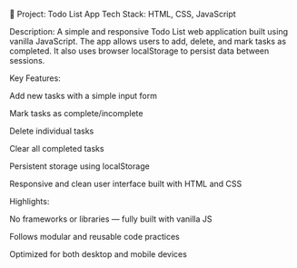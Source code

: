 📝 Project: Todo List App
Tech Stack: HTML, CSS, JavaScript

Description:
A simple and responsive Todo List web application built using vanilla JavaScript. The app allows users to add, delete, and mark tasks as completed. It also uses browser localStorage to persist data between sessions.

Key Features:

Add new tasks with a simple input form

Mark tasks as complete/incomplete

Delete individual tasks

Clear all completed tasks

Persistent storage using localStorage

Responsive and clean user interface built with HTML and CSS

Highlights:

No frameworks or libraries — fully built with vanilla JS

Follows modular and reusable code practices

Optimized for both desktop and mobile devices
